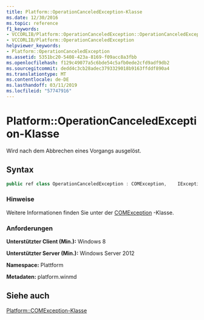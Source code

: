 ```yaml
---
title: Platform::OperationCanceledException-Klasse
ms.date: 12/30/2016
ms.topic: reference
f1_keywords:
- VCCORLIB/Platform::OperationCanceledException::OperationCanceledException
- VCCORLIB/Platform::OperationCanceledException
helpviewer_keywords:
- Platform::OperationCanceledException
ms.assetid: 5351bc20-5408-423a-8169-f09acc8a3fbb
ms.openlocfilehash: f129c49077a5c6bde54c5afb0ede2cfd9adf9db2
ms.sourcegitcommit: dedd4c3cb28adec3793329018b9163ffddf890a4
ms.translationtype: MT
ms.contentlocale: de-DE
ms.lasthandoff: 03/11/2019
ms.locfileid: "57747916"
---
```

# <a name="platformoperationcanceledexception-class"></a>Platform::OperationCanceledException-Klasse

Wird nach dem Abbrechen eines Vorgangs ausgelöst.

## <a name="syntax"></a>Syntax

```cpp
public ref class OperationCanceledException : COMException,    IException,    IPrintable,    IEquatable
```

### <a name="remarks"></a>Hinweise

Weitere Informationen finden Sie unter der [COMException](../cppcx/platform-comexception-class.md) -Klasse.

### <a name="requirements"></a>Anforderungen

**Unterstützter Client (Min.):** Windows 8

**Unterstützter Server (Min.):** Windows Server 2012

**Namespace:** Plattform

**Metadaten:** platform.winmd

## <a name="see-also"></a>Siehe auch

[Platform::COMException-Klasse](../cppcx/platform-comexception-class.md)
